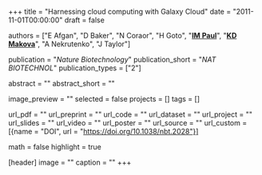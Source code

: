 +++
title = "Harnessing cloud computing with Galaxy Cloud"
date = "2011-11-01T00:00:00"
draft = false

authors = ["E Afgan", "D Baker", "N Coraor", "H Goto", "[__IM Paul__](https://pennstate.pure.elsevier.com/en/persons/ian-paul)", "[__KD Makova__](http://www.bx.psu.edu/makova_lab)", "A Nekrutenko", "J Taylor"]

publication = "_Nature Biotechnology_"
publication_short = "_NAT BIOTECHNOL_"
publication_types = ["2"]

abstract = ""
abstract_short = ""

image_preview = ""
selected = false
projects = []
tags = []

url_pdf = ""
url_preprint = ""
url_code = ""
url_dataset = ""
url_project = ""
url_slides = ""
url_video = ""
url_poster = ""
url_source = ""
url_custom = [{name = "DOI", url = "https://doi.org/10.1038/nbt.2028"}]

math = false
highlight = true

[header]
image = ""
caption = ""
+++
